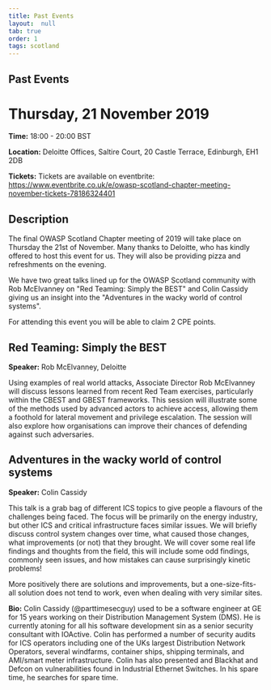 ```yaml
---
title: Past Events
layout:  null
tab: true
order: 1
tags: scotland
---
```


## Past Events

# Thursday, 21 November 2019
**Time:** 18:00 - 20:00 BST

**Location:** Deloitte Offices, Saltire Court, 20 Castle Terrace, Edinburgh, EH1 2DB

**Tickets:** Tickets are available on eventbrite: https://www.eventbrite.co.uk/e/owasp-scotland-chapter-meeting-november-tickets-78186324401

## Description
The final OWASP Scotland Chapter meeting of 2019 will take place on Thursday the 21st of November. Many thanks to Deloitte, who has kindly offered to host this event for us. They will also be providing pizza and refreshments on the evening.

We have two great talks lined up for the OWASP Scotland community with Rob McElvanney on "Red Teaming: Simply the BEST" and Colin Cassidy giving us an insight into the "Adventures in the wacky world of control systems".

For attending this event you will be able to claim 2 CPE points.

## Red Teaming: Simply the BEST
**Speaker:** Rob McElvanney, Deloitte

Using examples of real world attacks, Associate Director Rob McElvanney will discuss lessons learned from recent Red Team exercises, particularly within the CBEST and GBEST frameworks. This session will illustrate some of the methods used by advanced actors to achieve access, allowing them a foothold for lateral movement and privilege escalation. The session will also explore how organisations can improve their chances of defending against such adversaries.

## Adventures in the wacky world of control systems
**Speaker:** Colin Cassidy

This talk is a grab bag of different ICS topics to give people a flavours of the challenges being faced. The focus will be primarily on the energy industry, but other ICS and critical infrastructure faces similar issues. We will briefly discuss control system changes over time, what caused those changes, what improvements (or not) that they brought. We will cover some real life findings and thoughts from the field, this will include some odd findings, commonly seen issues, and how mistakes can cause surprisingly kinetic problems!

More positively there are solutions and improvements, but a one-size-fits-all solution does not tend to work, even when dealing with very similar sites.

**Bio:** Colin Cassidy (@parttimesecguy) used to be a software engineer at GE for 15 years working on their Distribution Management System (DMS). He is currently atoning for all his software development sin as a senior security consultant with IOActive. Colin has performed a number of security audits for ICS operators including one of the UKs largest Distribution Network Operators, several windfarms, container ships, shipping terminals, and AMI/smart meter infrastructure. Colin has also presented and Blackhat and Defcon on vulnerabilities found in Industrial Ethernet Switches. In his spare time, he searches for spare time.